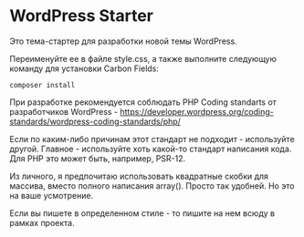 # WordPress Starter

Это тема-стартер для разработки новой темы WordPress.

Переименуйте ее в файле style.css, а также выполните следующую команду для установки Carbon Fields:

`composer install`

При разработке рекомендуется соблюдать PHP Coding standarts от разработчиков WordPress - https://developer.wordpress.org/coding-standards/wordpress-coding-standards/php/

Если по каким-либо причинам этот стандарт не подходит - используйте другой. Главное - используйте хоть какой-то стандарт написания кода. Для PHP это может быть, например, PSR-12.

Из личного, я предпочитаю использовать квадратные скобки для массива, вместо полного написания array(). Просто так удобней. Но это на ваше усмотрение.

Если вы пишете в определенном стиле - то пишите на нем всюду в рамках проекта.
